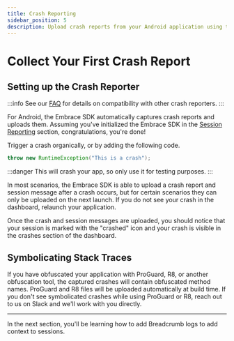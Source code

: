 ```yaml
---
title: Crash Reporting
sidebar_position: 5
description: Upload crash reports from your Android application using the Embrace SDK
---
```


# Collect Your First Crash Report

##  Setting up the Crash Reporter

:::info
See our [FAQ](/android/faq#crash-capture/) for details on compatibility with other crash reporters.
:::

For Android, the Embrace SDK automatically captures crash reports and uploads them.
Assuming you've initialized the Embrace SDK in the [Session Reporting](/android/integration/session-reporting/) section, congratulations, you're done!

Trigger a crash organically, or by adding the following code.

```java
throw new RuntimeException("This is a crash");
```

:::danger
This will crash your app, so only use it for testing purposes.
:::

In most scenarios, the Embrace SDK is able to upload a crash report and session message after a crash occurs, but for certain scenarios they can only be uploaded on the next launch. If you do not see your crash in the dashboard, relaunch your application.

Once the crash and session messages are uploaded, you should notice that your session is marked with the "crashed" icon and your crash is visible in the crashes section of the dashboard.

## Symbolicating Stack Traces

If you have obfuscated your application with ProGuard, R8, or another obfuscation tool, the captured crashes will contain obfuscated method names. ProGuard and R8 files will be uploaded automatically at build time. If you don't see symbolicated crashes while using ProGuard or R8, reach out to us on Slack and we'll work with you directly.

---

In the next section, you'll be learning how to add Breadcrumb logs to add context to sessions.
